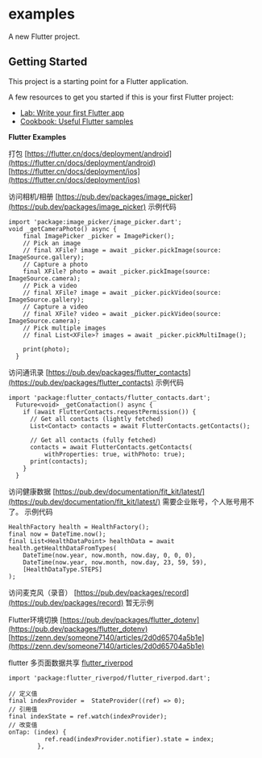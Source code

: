 # examples

A new Flutter project.

## Getting Started

This project is a starting point for a Flutter application.

A few resources to get you started if this is your first Flutter project:

- [Lab: Write your first Flutter app](https://flutter.dev/docs/get-started/codelab)
- [Cookbook: Useful Flutter samples](https://flutter.dev/docs/cookbook)

**Flutter Examples**

打包
[https://flutter.cn/docs/deployment/android](https://flutter.cn/docs/deployment/android)
[https://flutter.cn/docs/deployment/ios](https://flutter.cn/docs/deployment/ios)

访问相机/相册
[https://pub.dev/packages/image_picker](https://pub.dev/packages/image_picker)
示例代码
```
import 'package:image_picker/image_picker.dart';
void _getCameraPhoto() async {
    final ImagePicker _picker = ImagePicker();
    // Pick an image
    // final XFile? image = await _picker.pickImage(source: ImageSource.gallery);
    // Capture a photo
    final XFile? photo = await _picker.pickImage(source: ImageSource.camera);
    // Pick a video
    // final XFile? image = await _picker.pickVideo(source: ImageSource.gallery);
    // Capture a video
    // final XFile? video = await _picker.pickVideo(source: ImageSource.camera);
    // Pick multiple images
    // final List<XFile>? images = await _picker.pickMultiImage();

    print(photo);
  }

```
访问通讯录
[https://pub.dev/packages/flutter_contacts](https://pub.dev/packages/flutter_contacts)
示例代码

```
import 'package:flutter_contacts/flutter_contacts.dart';
  Future<void> _getConataction() async {
    if (await FlutterContacts.requestPermission()) {
      // Get all contacts (lightly fetched)
      List<Contact> contacts = await FlutterContacts.getContacts();

      // Get all contacts (fully fetched)
      contacts = await FlutterContacts.getContacts(
          withProperties: true, withPhoto: true);
      print(contacts);
    }
  }
```

访问健康数据
[https://pub.dev/documentation/fit_kit/latest/](https://pub.dev/documentation/fit_kit/latest/)
需要企业账号，个人账号用不了。
示例代码

```
HealthFactory health = HealthFactory();
final now = DateTime.now();
final List<HealthDataPoint> healthData = await health.getHealthDataFromTypes(
    DateTime(now.year, now.month, now.day, 0, 0, 0),
    DateTime(now.year, now.month, now.day, 23, 59, 59),
    [HealthDataType.STEPS]
);
```

访问麦克风（录音）
[https://pub.dev/packages/record](https://pub.dev/packages/record)
暂无示例

Flutter环境切换
[https://pub.dev/packages/flutter_dotenv](https://pub.dev/packages/flutter_dotenv)
[https://zenn.dev/someone7140/articles/2d0d65704a5b1e](https://zenn.dev/someone7140/articles/2d0d65704a5b1e)

flutter 多页面数据共享
[flutter_riverpod](https://pub.dev/packages/flutter_riverpod)
```
import 'package:flutter_riverpod/flutter_riverpod.dart';

// 定义值
final indexProvider =  StateProvider((ref) => 0);
// 引用值
final indexState = ref.watch(indexProvider);
// 改变值
onTap: (index) {
          ref.read(indexProvider.notifier).state = index;
        },
```
